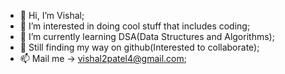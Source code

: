 - 👋 Hi, I’m Vishal;
- 👀 I’m interested in doing cool stuff that includes coding;
- 🌱 I’m currently learning DSA(Data Structures and Algorithms);
- 💞️ Still finding my way on github(Interested to collaborate);
- 📫 Mail me -> vishal2patel4@gmail.com;

<!---
Pikachu-345/Pikachu-345 is a ✨ special ✨ repository because its `README.md` (this file) appears on your GitHub profile.
You can click the Preview link to take a look at your changes.
--->
